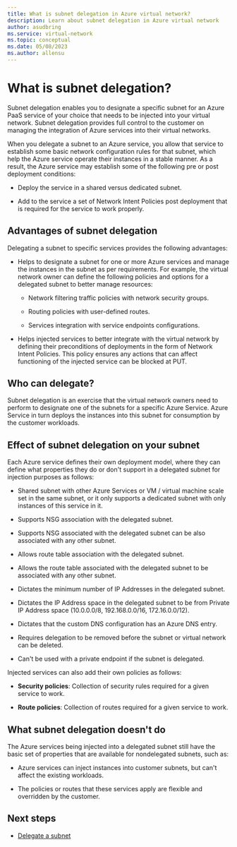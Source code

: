 ```yaml
---
title: What is subnet delegation in Azure virtual network?
description: Learn about subnet delegation in Azure virtual network
author: asudbring
ms.service: virtual-network
ms.topic: conceptual
ms.date: 05/08/2023
ms.author: allensu
---
```


# What is subnet delegation?

Subnet delegation enables you to designate a specific subnet for an Azure PaaS service of your choice that needs to be injected into your virtual network. Subnet delegation provides full control to the customer on managing the integration of Azure services into their virtual networks.

When you delegate a subnet to an Azure service, you allow that service to establish some basic network configuration rules for that subnet, which help the Azure service operate their instances in a stable manner. As a result, the Azure service may establish some of the following pre or post deployment conditions:

- Deploy the service in a shared versus dedicated subnet.

- Add to the service a set of Network Intent Policies post deployment that is required for the service to work properly.

##  Advantages of subnet delegation

Delegating a subnet to specific services provides the following advantages:

- Helps to designate a subnet for one or more Azure services and manage the instances in the subnet as per requirements. For example, the virtual network owner can define the following policies and options for a delegated subnet to better manage resources:

    - Network filtering traffic policies with network security groups.

    - Routing policies with user-defined routes.

    - Services integration with service endpoints configurations.

- Helps injected services to better integrate with the virtual network by defining their preconditions of deployments in the form of Network Intent Policies. This policy ensures any actions that can affect functioning of the injected service can be blocked at PUT.

## Who can delegate?
Subnet delegation is an exercise that the virtual network owners need to perform to designate one of the subnets for a specific Azure Service. Azure Service in turn deploys the instances into this subnet for consumption by the customer workloads.

## Effect of subnet delegation on your subnet
Each Azure service defines their own deployment model, where they can define what properties they do or don't support in a delegated subnet for injection purposes as follows:

- Shared subnet with other Azure Services or VM / virtual machine scale set in the same subnet, or it only supports a dedicated subnet with only instances of this service in it.

- Supports NSG association with the delegated subnet.

- Supports NSG associated with the delegated subnet can be also associated with any other subnet.

- Allows route table association with the delegated subnet.

- Allows the route table associated with the delegated subnet to be associated with any other subnet.

- Dictates the minimum number of IP Addresses in the delegated subnet.

- Dictates the IP Address space in the delegated subnet to be from Private IP Address space (10.0.0.0/8, 192.168.0.0/16, 172.16.0.0/12).

- Dictates that the custom DNS configuration has an Azure DNS entry.

- Requires delegation to be removed before the subnet or virtual network can be deleted.

- Can't be used with a private endpoint if the subnet is delegated.

Injected services can also add their own policies as follows:

- **Security policies**: Collection of security rules required for a given service to work.

- **Route policies**: Collection of routes required for a given service to work.

## What subnet delegation doesn't do

The Azure services being injected into a delegated subnet still have the basic set of properties that are available for nondelegated subnets, such as:

-  Azure services can inject instances into customer subnets, but can't affect the existing workloads.

-  The policies or routes that these services apply are flexible and overridden by the customer.

## Next steps

- [Delegate a subnet](manage-subnet-delegation.md)
